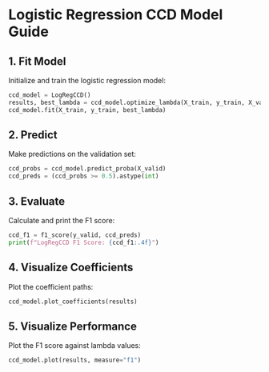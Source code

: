 # Logistic Regression CCD Model Guide

## 1. Fit Model

Initialize and train the logistic regression model:

```python
ccd_model = LogRegCCD()
results, best_lambda = ccd_model.optimize_lambda(X_train, y_train, X_valid, y_valid)
ccd_model.fit(X_train, y_train, best_lambda)
```

## 2. Predict

Make predictions on the validation set:

```python
ccd_probs = ccd_model.predict_proba(X_valid)
ccd_preds = (ccd_probs >= 0.5).astype(int)
```

## 3. Evaluate

Calculate and print the F1 score:

```python
ccd_f1 = f1_score(y_valid, ccd_preds)
print(f"LogRegCCD F1 Score: {ccd_f1:.4f}")
```

## 4. Visualize Coefficients

Plot the coefficient paths:

```python
ccd_model.plot_coefficients(results)
```

## 5. Visualize Performance

Plot the F1 score against lambda values:

```python
ccd_model.plot(results, measure="f1")
```


